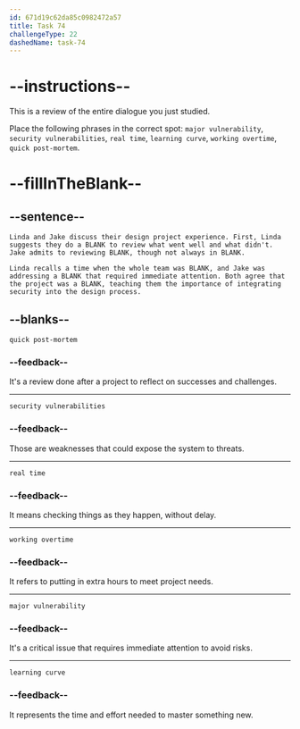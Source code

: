 ```yaml
---
id: 671d19c62da85c0982472a57
title: Task 74
challengeType: 22
dashedName: task-74
---
```


# --instructions--

This is a review of the entire dialogue you just studied.

Place the following phrases in the correct spot: `major vulnerability`, `security vulnerabilities`, `real time`, `learning curve`, `working overtime`, `quick post-mortem`.

# --fillInTheBlank--

## --sentence--

`Linda and Jake discuss their design project experience. First, Linda suggests they do a BLANK to review what went well and what didn't. Jake admits to reviewing BLANK, though not always in BLANK.`

`Linda recalls a time when the whole team was BLANK, and Jake was addressing a BLANK that required immediate attention. Both agree that the project was a BLANK, teaching them the importance of integrating security into the design process.`

## --blanks--

`quick post-mortem`

### --feedback--

It's a review done after a project to reflect on successes and challenges.

---

`security vulnerabilities`

### --feedback--

Those are weaknesses that could expose the system to threats.

---

`real time`

### --feedback--

It means checking things as they happen, without delay.

---

`working overtime`

### --feedback--

It refers to putting in extra hours to meet project needs.

---

`major vulnerability`

### --feedback--

It's a critical issue that requires immediate attention to avoid risks.

---

`learning curve`

### --feedback--

It represents the time and effort needed to master something new.
